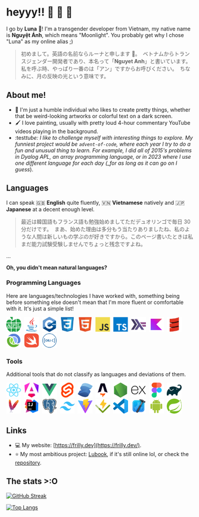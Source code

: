# heyyy!! :wave: :wave: :wave:

I go by **Luna** :crescent_moon:! I'm a transgender developer from Vietnam, my native name is **Nguyệt Ánh**, which means "Moonlight". You probably get why I chose "Luna" as my online alias ;)

> 初めまして。英語の名前ならルーナと申します :crescent_moon:。　ベトナムからトランスジェンダー開発者であり、本名って「**Nguyet Anh**」と書いています。私を呼ぶ時、やっぱり一番のは「アン」ですからお呼びください。　ちなみに、月の反映の光という意味です。

## About me!

- :star2: I'm just a humble individual who likes to create pretty things, whether that be weird-looking artworks or colorful text on a dark screen.
- :paintbrush: I love painting, usually with pretty loud 4-hour commentary YouTube videos playing in the background.
- :test*tube: I like to challenge myself with interesting things to explore. My funniest project would be `advent-of-code`, where each year I try to do a fun and unusual thing to learn. For example, I did all of 2015's problems in Dyalog APL, an array programming language, or in 2023 where I use one different language for each day (\_for as long as it can go on I guess*).

## Languages

I can speak :uk: **English** quite fluently, :vietnam: **Vietnamese** natively and :jp: **Japanese** at a decent enough level.

> 最近は韓国語もフランス語も勉強始めましてただデュオリンゴで毎日 30 分だけです。　まあ、始めた理由は多分もう当たりありましたね、私のような人間は新しいもの学ぶのが好きですから。このページ書いたときは私まだ能力試験受験しませんでちょっと残念ですよね。

...

**Oh, you didn't mean natural languages?**

### Programming Languages

Here are languages/technologies I have worked with, something being before something else doesn't mean that I'm more fluent or comfortable with it. It's just a simple list!

<div>
  <img src="https://github.com/devicons/devicon/blob/master/icons/apl/apl-original.svg?raw=true" alt="APL" width="40" height="40"/>&nbsp;
  <img src="https://github.com/devicons/devicon/blob/master/icons/java/java-original.svg?raw=true" alt="Java" width="40" height="40"/>&nbsp;
  <img src="https://github.com/devicons/devicon/blob/master/icons/cplusplus/cplusplus-original.svg?raw=true" alt="C++" width="40" height="40"/>&nbsp;
  <img src="https://github.com/devicons/devicon/blob/master/icons/css3/css3-original.svg?raw=true" alt="CSS" width="40" height="40"/>&nbsp;
  <img src="https://github.com/devicons/devicon/blob/master/icons/html5/html5-original.svg?raw=true" alt="HTML" width="40" height="40"/>&nbsp;
  <img src="https://github.com/devicons/devicon/blob/master/icons/javascript/javascript-original.svg?raw=true" alt="JavaScript" width="40" height="40"/>&nbsp;
  <img src="https://github.com/devicons/devicon/blob/master/icons/typescript/typescript-original.svg?raw=true" alt="TypeScript" width="40" height="40"/>&nbsp;
  <img src="https://github.com/devicons/devicon/blob/master/icons/haskell/haskell-original.svg?raw=true" alt="Haskell" width="40" height="40"/>&nbsp;
  <img src="https://github.com/devicons/devicon/blob/master/icons/kotlin/kotlin-original.svg?raw=true" alt="Kotlin" width="40" height="40"/>&nbsp;
  <img src="https://github.com/devicons/devicon/blob/master/icons/scala/scala-original.svg?raw=true" alt="Scala" width="40" height="40"/>&nbsp;
  <img src="https://github.com/devicons/devicon/blob/master/icons/clojure/clojure-original.svg?raw=true" alt="Clojure" width="40" height="40"/>&nbsp;
  <img src="https://github.com/devicons/devicon/blob/master/icons/swift/swift-original.svg?raw=true" alt="Swift" width="40" height="40"/>&nbsp;
  <img src="https://github.com/devicons/devicon/blob/master/icons/objectivec/objectivec-plain.svg?raw=true" alt="ObjC" width="40" height="40"/>&nbsp;
</div>

### Tools

Additional tools that do not classify as languages and deviations of them.

<div>
  <img src="https://github.com/devicons/devicon/blob/master/icons/react/react-original.svg?raw=true" alt="React" width="40" height="40"/>&nbsp;
  <img src="https://github.com/devicons/devicon/blob/master/icons/angular/angular-original.svg?raw=true" alt="Angular" width="40" height="40"/>&nbsp;
  <img src="https://github.com/devicons/devicon/blob/master/icons/vuejs/vuejs-original.svg?raw=true" alt="Vue" width="40" height="40"/>&nbsp;
  <img src="https://github.com/devicons/devicon/blob/master/icons/svelte/svelte-original.svg?raw=true" alt="Svelte" width="40" height="40"/>&nbsp;
  <img src="https://github.com/devicons/devicon/blob/master/icons/solidjs/solidjs-original.svg?raw=true" alt="SolidJS" width="40" height="40"/>&nbsp;
  <img src="https://github.com/devicons/devicon/blob/master/icons/astro/astro-original.svg?raw=true" alt="Astro" width="40" height="40"/>&nbsp;
  <img src="https://github.com/devicons/devicon/blob/master/icons/nodejs/nodejs-original.svg?raw=true" alt="Node" width="40" height="40"/>&nbsp;
  <img src="https://github.com/devicons/devicon/blob/master/icons/express/express-original.svg?raw=true" alt="Express" width="40" height="40"/>&nbsp;
  <img src="https://github.com/devicons/devicon/blob/master/icons/figma/figma-original.svg?raw=true" alt="Figma" width="40" height="40"/>&nbsp;
  <img src="https://github.com/devicons/devicon/blob/master/icons/gradle/gradle-original.svg?raw=true" alt="Gradle" width="40" height="40"/>&nbsp;
  <img src="https://github.com/devicons/devicon/blob/master/icons/maven/maven-original.svg?raw=true" alt="Maven" width="40" height="40"/>&nbsp;
  <img src="https://github.com/devicons/devicon/blob/master/icons/intellij/intellij-original.svg?raw=true" alt="IntellIJ" width="40" height="40"/>&nbsp;
  <img src="https://github.com/devicons/devicon/blob/master/icons/postgresql/postgresql-original.svg?raw=true" alt="Postgres" width="40" height="40"/>&nbsp;
  <img src="https://github.com/devicons/devicon/blob/master/icons/tailwindcss/tailwindcss-original.svg?raw=true" alt="TailwindCSS" width="40" height="40"/>&nbsp;
  <img src="https://github.com/devicons/devicon/blob/master/icons/vitejs/vitejs-original.svg?raw=true" alt="ViteJS" width="40" height="40"/>&nbsp;
  <img src="https://github.com/devicons/devicon/blob/master/icons/vitest/vitest-original.svg?raw=true" alt="Vitest" width="40" height="40"/>&nbsp;
  <img src="https://github.com/devicons/devicon/blob/master/icons/vscode/vscode-original.svg?raw=true" alt="VSCode" width="40" height="40"/>&nbsp;
  <img src="https://github.com/devicons/devicon/blob/master/icons/xcode/xcode-original.svg?raw=true" alt="XCode" width="40" height="40"/>&nbsp;
  <img src="https://github.com/devicons/devicon/blob/master/icons/android/android-original.svg?raw=true" alt="Android Studio" width="40" height="40"/>&nbsp;
  <img src="https://github.com/devicons/devicon/blob/master/icons/spring/spring-original.svg?raw=true" alt="Android Studio" width="40" height="40"/>&nbsp;
</div>

## Links

- :computer: My website: [https://frilly.dev](https://frilly.dev/).
- :star: My most ambitious project: [Lubook](https://lubook.club/), if it's still online lol, or check the [repository](https://github.com/hikawi/lubook).

## The stats >:O

[![GitHub Streak](https://streak-stats.demolab.com/?user=hikawi&theme=dark)](https://git.io/streak-stats)

[![Top Langs](https://github-readme-stats.vercel.app/api/top-langs/?username=hikawi&layout=compact&theme=vision-friendly-dark)](https://github.com/anuraghazra/github-readme-stats)
